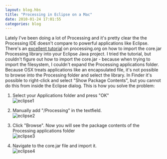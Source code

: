 ```yaml
---
layout: blog.hbs
title: "Processing in Eclipse on a Mac"
date: 2010-01-24 17:01:55
categories: blog
---
```


Lately I've been doing a lot of Processing and it's pretty clear the the
Processing IDE doesn't compare to powerful applications like Eclipse. There's an
<a target="_blank" href="http://processing.org/learning/tutorials/eclipse/">excellent
tutorial</a> on processing.org on how to import the core.jar Processing library
into your Eclipse Java project. I tried the tutorial, but couldn't figure out
how to import the core.jar - because when trying to import the filesystem, I
couldn't expand the Processing applications folder. Because OSX treats
applications like an encapsulated file, it's not possible to browse into the
Processing folder and select the library. In Finder it's possible to right-click
and select "Show Package Contents", but you cannot do this from inside the
Eclipse dialog. This is how you solve the problem:

1. Select your Applications folder and press "OK"<br />
   <img alt="eclipse1" src="https://assets.runemadsen.com/blog/eclipse1.jpg" />

2. Manually add "/Processing" in the textfield.<br />
   <img alt="eclipse2" src="https://assets.runemadsen.com/blog/eclipse2.jpg" />

3. Click "Browse". Now you will see the package contents of the Processing
   applications folder<br />
   <img alt="eclipse3" src="https://assets.runemadsen.com/blog/eclipse3.jpg" />

4. Navigate to the core.jar file and import it.<br />
   <img alt="eclipse4" src="https://assets.runemadsen.com/blog/eclipse4.jpg" />
